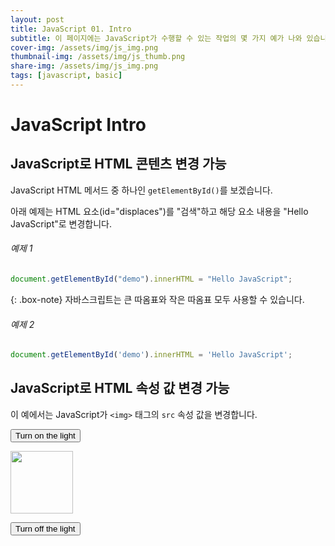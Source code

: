```yaml
---
layout: post
title: JavaScript 01. Intro
subtitle: 이 페이지에는 JavaScript가 수행할 수 있는 작업의 몇 가지 예가 나와 있습니다.
cover-img: /assets/img/js_img.png
thumbnail-img: /assets/img/js_thumb.png
share-img: /assets/img/js_img.png
tags: [javascript, basic]
---
```


# JavaScript Intro

## JavaScript로 HTML 콘텐츠 변경 가능

JavaScript HTML 메서드 중 하나인 ```getElementById()```를 보겠습니다.

아래 예제는 HTML 요소(id="displaces")를 "검색"하고 해당 요소 내용을 "Hello JavaScript"로 변경합니다.

###### 예제 1

```javascript
document.getElementById("demo").innerHTML = "Hello JavaScript";
```

{: .box-note}
자바스크립트는 큰 따옴표와 작은 따옴표 모두 사용할 수 있습니다.

###### 예제 2

```javascript
document.getElementById('demo').innerHTML = 'Hello JavaScript';
```

## JavaScript로 HTML 속성 값 변경 가능

이 예에서는 JavaScript가 ```<img>``` 태그의 ```src``` 속성 값을 변경합니다.

<button onclick="document.getElementById('myImage').src='https://www.w3schools.com/js/pic_bulbon.gif'">Turn on the light</button>

<img id="myImage" src="https://www.w3schools.com/js/pic_bulboff.gif" style="width:100px">

<button onclick="document.getElementById('myImage').src='https://www.w3schools.com/js/pic_bulboff.gif'">Turn off the light</button>

